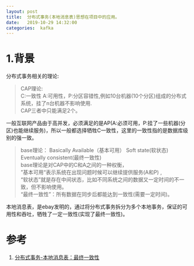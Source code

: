 ```yaml
---
layout: post
title:  分布式事务(本地消息表)思想在项目中的应用。
date:   2019-10-29 14:32:00
categories:  kafka
---
```

# 1.背景
分布式事务相关的理论:  

>CAP理论:   
>C:一致性 A:可用性，P:分区容错性,例如10台机器(10个分区)组成的分布式系统，挂了n台机器不影响使用.  
> CAP三者中只能满足2个。

一般互联网产品由于高并发，必须满足的是AP(A:必须可用，P:挂了一些机器(分区)也能继续服务)，所以一般都选择牺牲C一致性，这里的一致性指的是数据库级别的强一致。

>base理论： Basically Available（基本可用） Soft state(软状态)  Eventually consistent(最终一致性)  
>base理论是对CAP中的C和A之间的一种权衡，  
> ”基本可用“表示系统在出现问题时候可以继续提供服务(A和P) ,  
> “软状态”就是存在中间状态，比如不同系统之间的数据又一定时间的不一致，但不影响使用。  
>“最终一致性”：所有数据在同步后都能达到一致性(需要一定时间)。


本地消息表，是ebay发明的，通过将分布式事务拆分为多个本地事务，保证的可用性和吞吐，牺牲了一定一致性(实现了最终一致性)。

# 参考
1. [分布式事务-本地消息表：最终一致性](https://quguang.wang/post/transaction-local-msg-tb/)


